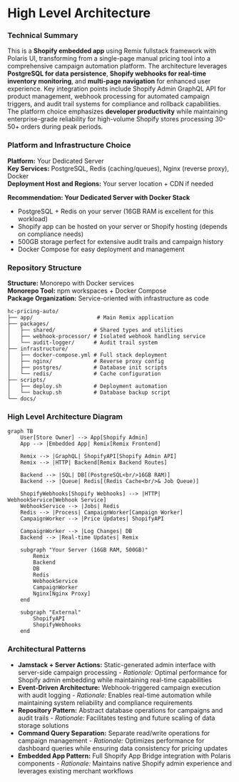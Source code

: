 # High Level Architecture

### Technical Summary

This is a **Shopify embedded app** using Remix fullstack framework with Polaris UI, transforming from a single-page manual pricing tool into a comprehensive campaign automation platform. The architecture leverages **PostgreSQL for data persistence**, **Shopify webhooks for real-time inventory monitoring**, and **multi-page navigation** for enhanced user experience. Key integration points include Shopify Admin GraphQL API for product management, webhook processing for automated campaign triggers, and audit trail systems for compliance and rollback capabilities. The platform choice emphasizes **developer productivity** while maintaining enterprise-grade reliability for high-volume Shopify stores processing 30-50+ orders during peak periods.

### Platform and Infrastructure Choice

**Platform:** Your Dedicated Server  
**Key Services:** PostgreSQL, Redis (caching/queues), Nginx (reverse proxy), Docker  
**Deployment Host and Regions:** Your server location + CDN if needed  

**Recommendation: Your Dedicated Server with Docker Stack**
- PostgreSQL + Redis on your server (16GB RAM is excellent for this workload)
- Shopify app can be hosted on your server or Shopify hosting (depends on compliance needs)
- 500GB storage perfect for extensive audit trails and campaign history
- Docker Compose for easy deployment and management

### Repository Structure

**Structure:** Monorepo with Docker services  
**Monorepo Tool:** npm workspaces + Docker Compose  
**Package Organization:** Service-oriented with infrastructure as code  

```
hc-pricing-auto/
├── app/                    # Main Remix application
├── packages/
│   ├── shared/            # Shared types and utilities
│   ├── webhook-processor/ # Isolated webhook handling service
│   └── audit-logger/      # Audit trail system
├── infrastructure/
│   ├── docker-compose.yml # Full stack deployment
│   ├── nginx/             # Reverse proxy config
│   ├── postgres/          # Database init scripts
│   └── redis/             # Cache configuration
├── scripts/
│   ├── deploy.sh          # Deployment automation
│   └── backup.sh          # Database backup script
└── docs/
```

### High Level Architecture Diagram

```mermaid
graph TB
    User[Store Owner] --> App[Shopify Admin]
    App --> |Embedded App| Remix[Remix Frontend]
    
    Remix --> |GraphQL| ShopifyAPI[Shopify Admin API]
    Remix --> |HTTP| Backend[Remix Backend Routes]
    
    Backend --> |SQL| DB[(PostgreSQL<br/>16GB RAM)]
    Backend --> |Queue| Redis[(Redis Cache<br/>& Job Queue)]
    
    ShopifyWebhooks[Shopify Webhooks] --> |HTTP| WebhookService[Webhook Service]
    WebhookService --> |Jobs| Redis
    Redis --> |Process| CampaignWorker[Campaign Worker]
    CampaignWorker --> |Price Updates| ShopifyAPI
    
    CampaignWorker --> |Log Changes| DB
    Backend --> |Real-time Updates| Remix
    
    subgraph "Your Server (16GB RAM, 500GB)"
        Remix
        Backend
        DB
        Redis
        WebhookService
        CampaignWorker
        Nginx[Nginx Proxy]
    end
    
    subgraph "External"
        ShopifyAPI
        ShopifyWebhooks
    end
```

### Architectural Patterns

- **Jamstack + Server Actions:** Static-generated admin interface with server-side campaign processing - _Rationale:_ Optimal performance for Shopify admin embedding while maintaining real-time capabilities
- **Event-Driven Architecture:** Webhook-triggered campaign execution with audit logging - _Rationale:_ Enables real-time automation while maintaining system reliability and compliance requirements  
- **Repository Pattern:** Abstract database operations for campaigns and audit trails - _Rationale:_ Facilitates testing and future scaling of data storage solutions
- **Command Query Separation:** Separate read/write operations for campaign management - _Rationale:_ Optimizes performance for dashboard queries while ensuring data consistency for pricing updates
- **Embedded App Pattern:** Full Shopify App Bridge integration with Polaris components - _Rationale:_ Maintains native Shopify admin experience and leverages existing merchant workflows
